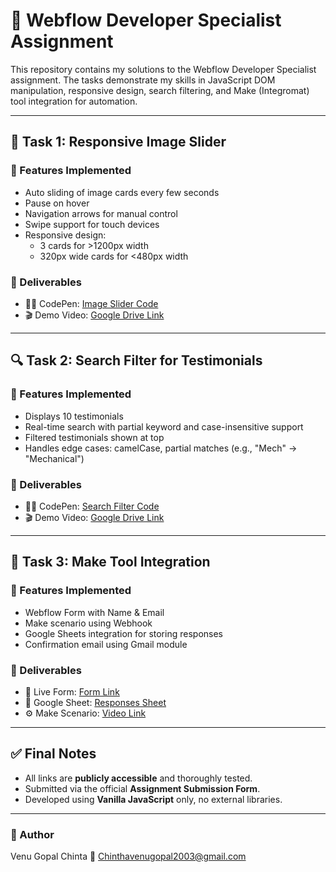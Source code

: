 # 🧪 Webflow Developer Specialist Assignment

This repository contains my solutions to the Webflow Developer Specialist assignment. The tasks demonstrate my skills in JavaScript DOM manipulation, responsive design, search filtering, and Make (Integromat) tool integration for automation.

---

## 🚀 Task 1: Responsive Image Slider

### 🔧 Features Implemented
- Auto sliding of image cards every few seconds
- Pause on hover
- Navigation arrows for manual control
- Swipe support for touch devices
- Responsive design:
  - 3 cards for >1200px width
  - 320px wide cards for <480px width

### 📎 Deliverables
- 👨‍💻 CodePen: [Image Slider Code](https://codepen.io/Gopal-chintha/pen/dPorJLg)
- 🎬 Demo Video: [Google Drive Link](https://www.loom.com/share/7ff5ef987d6745359042510f3eb8ff7d?sid=02298c70-899d-4845-95b4-39ea9892bca5)

---

## 🔍 Task 2: Search Filter for Testimonials

### 🔧 Features Implemented
- Displays 10 testimonials
- Real-time search with partial keyword and case-insensitive support
- Filtered testimonials shown at top
- Handles edge cases: camelCase, partial matches (e.g., "Mech" → "Mechanical")

### 📎 Deliverables
- 👨‍💻 CodePen: [Search Filter Code](https://codepen.io/Gopal-chintha/pen/XJbGZmZ)
- 🎬 Demo Video: [Google Drive Link](https://www.loom.com/share/a1e857043c084134b514ecfef377476d?sid=61bead0e-c37e-4c4a-9529-a16ef3817a23)

---

## 🔗 Task 3: Make Tool Integration

### 🔧 Features Implemented
- Webflow Form with Name & Email
- Make scenario using Webhook
- Google Sheets integration for storing responses
- Confirmation email using Gmail module

### 📎 Deliverables
- 📝 Live Form: [Form Link](https://venu-gopals-awesome-site.webflow.io/)
- 📄 Google Sheet: [Responses Sheet](https://docs.google.com/spreadsheets/d/1G6iA-ardBPC2Mk11Bn0Oy7uRLu47jMTeZhH6T0u1Pws/edit?usp=sharing)
- ⚙️ Make Scenario: [ Video Link](https://www.loom.com/share/d12473fd142f42f2a57ab85ae56e0223?sid=b8ef5cdf-8db1-42bb-8c46-d110749d83f5)

---

## ✅ Final Notes

- All links are **publicly accessible** and thoroughly tested.
- Submitted via the official **Assignment Submission Form**.
- Developed using **Vanilla JavaScript** only, no external libraries.

---

### 👤 Author

 Venu Gopal Chinta 
📧 Chinthavenugopal2003@gmail.com 


